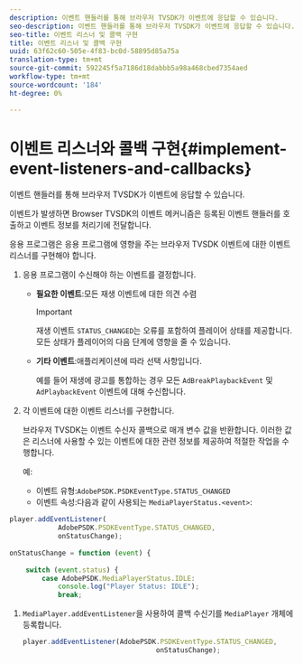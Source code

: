 ```yaml
---
description: 이벤트 핸들러를 통해 브라우저 TVSDK가 이벤트에 응답할 수 있습니다.
seo-description: 이벤트 핸들러를 통해 브라우저 TVSDK가 이벤트에 응답할 수 있습니다.
seo-title: 이벤트 리스너 및 콜백 구현
title: 이벤트 리스너 및 콜백 구현
uuid: 63f62c60-505e-4f83-bc0d-58895d85a75a
translation-type: tm+mt
source-git-commit: 592245f5a7186d18dabbb5a98a468cbed7354aed
workflow-type: tm+mt
source-wordcount: '184'
ht-degree: 0%

---
```



# 이벤트 리스너와 콜백 구현{#implement-event-listeners-and-callbacks}

이벤트 핸들러를 통해 브라우저 TVSDK가 이벤트에 응답할 수 있습니다.

이벤트가 발생하면 Browser TVSDK의 이벤트 메커니즘은 등록된 이벤트 핸들러를 호출하고 이벤트 정보를 처리기에 전달합니다.

응용 프로그램은 응용 프로그램에 영향을 주는 브라우저 TVSDK 이벤트에 대한 이벤트 리스너를 구현해야 합니다.

1. 응용 프로그램이 수신해야 하는 이벤트를 결정합니다.

   * **필요한 이벤트**:모든 재생 이벤트에 대한 의견 수렴

      >[!IMPORTANT]
      >
      >재생 이벤트 `STATUS_CHANGED`는 오류를 포함하여 플레이어 상태를 제공합니다. 모든 상태가 플레이어의 다음 단계에 영향을 줄 수 있습니다.

   * **기타 이벤트**:애플리케이션에 따라 선택 사항입니다.

      예를 들어 재생에 광고를 통합하는 경우 모든 `AdBreakPlaybackEvent` 및 `AdPlaybackEvent` 이벤트에 대해 수신합니다.

1. 각 이벤트에 대한 이벤트 리스너를 구현합니다.

   브라우저 TVSDK는 이벤트 수신자 콜백으로 매개 변수 값을 반환합니다. 이러한 값은 리스너에 사용할 수 있는 이벤트에 대한 관련 정보를 제공하여 적절한 작업을 수행합니다.

   예:

   * 이벤트 유형:`AdobePSDK.PSDKEventType.STATUS_CHANGED`
   * 이벤트 속성:다음과 같이 사용되는 `MediaPlayerStatus.<event>`:

```js
player.addEventListener( 
            AdobePSDK.PSDKEventType.STATUS_CHANGED,  
            onStatusChange); 
 
onStatusChange = function (event) { 
 
    switch (event.status) { 
        case AdobePSDK.MediaPlayerStatus.IDLE: 
            console.log("Player Status: IDLE"); 
            break;
```

1. `MediaPlayer.addEventListener`을 사용하여 콜백 수신기를 `MediaPlayer` 개체에 등록합니다.

   ```js
   player.addEventListener(AdobePSDK.PSDKEventType.STATUS_CHANGED,  
                                    onStatusChange);
   ```
